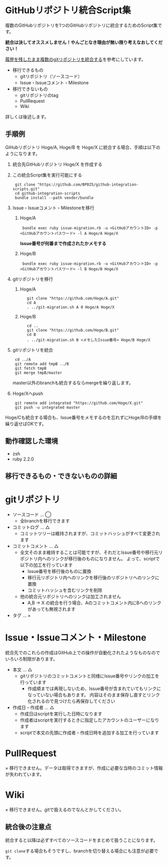 GitHubリポジトリ統合Script集
===
複数のGitHubリポジトリを1つのGitHubリポジトリに統合するためのScript集です。

**統合は決してオススメしません！やんごとなき理由が無い限り考えなおしてください！**

[履歴を残したまま複数のgitリポジトリを統合する](http://qiita.com/edvakf@github/items/9e7ccbaa944d26f9b69c)を参考にしています。


* 移行できるもの
    * gitリポジトリ（ソースコード）
    * Issue・Issueコメント・Milestone
* 移行できないもの
    * gitリポジトリのtag
    * PullRequest
    * Wiki

詳しくは後述します。


手順例
---
GiHubリポジトリ Hoge/A, Hoge/B を Hoge/X に統合する場合、手順は以下のようになります。

1. 統合先GitHubリポジトリ Hoge/X を作成する
1. この統合Script集を実行可能にする

        git clone "https://github.com/BP025/github-integration-scripts.git"
        cd github-integration-scripts
        bundle install --path vendor/bundle

1. Issue・Issueコメント・Milestoneを移行
    1. Hoge/A

            bundle exec ruby issue-migration.rb -u <GitHubアカウントID> -p <GitHubアカウントパスワード> -l A Hoge/A Hoge/X

        **Issue番号が何番まで作成されたかメモする**

    1. Hoge/B

            bundle exec ruby issue-migration.rb -u <GitHubアカウントID> -p <GitHubアカウントパスワード> -l B Hoge/B Hoge/X

1. gitリポジトリを移行
    1. Hoge/A

              git clone "https://github.com/Hoge/A.git"
              cd A
              . ../git-migration.sh A 0 Hoge/A Hoge/X

    1. Hoge/B

              cd ..
              git clone "https://github.com/Hoge/B.git"
              cd B
              . ../git-migration.sh B <メモしたIssue番号> Hoge/B Hoge/X

1. gitリポジトリを統合

        cd ../A
        git remote add tmpB ../B
        git fetch tmpB
        git merge tmpB/master

    master以外のbranchも統合するならmergeを繰り返します。

1. Hoge/Xへpush

        git remote add integrated "https://github.com/Hoge/X.git"
        git push -u integrated master

Hoge/Cも統合する場合も、Issue番号をメモするのを忘れずにHoge/Bの手順を繰り返せばOKです。


動作確認した環境
---
* zsh
* ruby 2.2.0


移行できるもの・できないものの詳細
---

# gitリポジトリ

* ソースコード … ◯
    * 全branchを移行できます
* コミットログ … △
    * コミットツリーは維持されますが、コミットハッシュがすべて変更されます
* コミットコメント … △
    * 全文そのまま維持することは可能ですが、それだとIssue番号や移行元リポジトリ内へのリンクが移行後のものになりません。
      よって、scriptで以下の加工を行っています
        * Issue番号を移行後のものに置換
        * 移行元リポジトリ内へのリンクを移行後のリポジトリへのリンクに置換
        * コミットハッシュを含むリンクを削除
    * 他の統合元リポジトリへのリンクは加工されません
        * A,B -> X の統合を行う場合、Aのコミットコメント内にBへのリンクがあっても無視されます
* タグ … ×

# Issue・Issueコメント・Milestone

統合先でのこれらの作成はGitHub上での操作が自動化されたようなものなのでいろいろ制限があります。

* 本文 … △
    * gitリポジトリのコミットコメントと同様にIssue番号やリンクの加工を行っています
        * 作成順までは再現しないため、Issue番号が含まれていてもリンクになっていない場合もあります。
          内容はそのまま保存し直すとリンク化されるので見つけたら再保存してください
* 作成日・作成者 … △
    * 作成日はscriptを実行した日時になります
    * 作成者はscriptを実行するときに指定したアカウントのユーザーになります
    * scriptで本文の先頭に作成者・作成日時を追加する加工を行っています


# PullRequest

× 移行できません。データは取得できますが、作成に必要な当時のコミット情報が失われています。


# Wiki

× 移行できません。gitで扱えるのでなんとかしてください。


統合後の注意点
---
統合すると以降は必ずすべてのソースコードをまとめて扱うことになります。

`git clone`する場合もそうですし、branchを切り替える場合にも注意が必要です。

